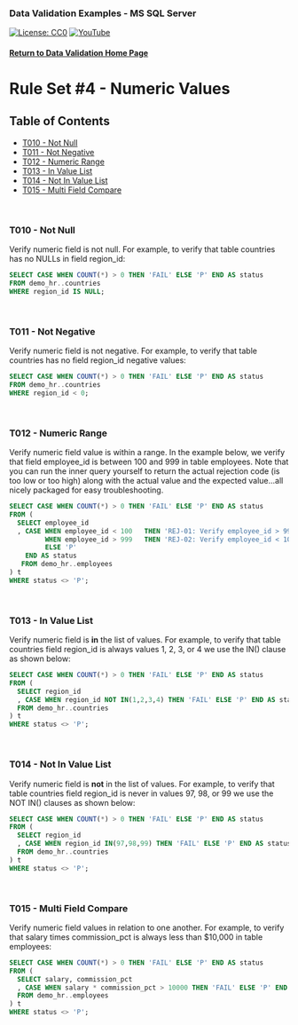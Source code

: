 ### Data Validation Examples - MS SQL Server
[![License: CC0](https://img.shields.io/badge/License-CC0-red)](LICENSE "Creative Commons Zero License by DataResearchLabs (effectively = Public Domain")
[![YouTube](https://img.shields.io/badge/YouTube-DataResearchLabs-brightgreen)](http://www.DataResearchLabs.com)
#### [Return to Data Validation Home Page](https://github.com/DataResearchLabs/sql_scripts/blob/main/data_validation_scripts.md)

# Rule Set #4 - Numeric Values

## Table of Contents
 - <a href="#t010">T010 - Not Null</a>
 - <a href="#t011">T011 - Not Negative</a>
 - <a href="#t012">T012 - Numeric Range</a>
 - <a href="#t013">T013 - In Value List</a>
 - <a href="#t014">T014 - Not In Value List</a>
 - <a href="#t015">T015 - Multi Field Compare</a>
<br>


<a id="t010" class="anchor" href="#t010" aria-hidden="true"> </a>
### T010 - Not Null
Verify numeric field is not null.  For example, to verify that table countries has no NULLs in field region_id:
```sql
SELECT CASE WHEN COUNT(*) > 0 THEN 'FAIL' ELSE 'P' END AS status
FROM demo_hr..countries
WHERE region_id IS NULL;
```
<br>


<a id="t011" class="anchor" href="#t011" aria-hidden="true"> </a>
### T011 - Not Negative
Verify numeric field is not negative.  For example, to verify that table countries has no field region_id negative values:
```sql
SELECT CASE WHEN COUNT(*) > 0 THEN 'FAIL' ELSE 'P' END AS status
FROM demo_hr..countries
WHERE region_id < 0;
```
<br>


<a id="t012" class="anchor" href="#t012" aria-hidden="true"> </a>
### T012 - Numeric Range
Verify numeric field value is within a range.  In the example below, we verify that field employee_id is between 100 and 999 in table employees.  Note that you can run the inner query yourself to return the actual rejection code (is too low or too high) along with the actual value and the expected value...all nicely packaged for easy troubleshooting.
```sql
SELECT CASE WHEN COUNT(*) > 0 THEN 'FAIL' ELSE 'P' END AS status
FROM (
  SELECT employee_id
  , CASE WHEN employee_id < 100   THEN 'REJ-01: Verify employee_id > 99|exp>99|act=' + CAST(employee_id AS VARCHAR(10))
         WHEN employee_id > 999   THEN 'REJ-02: Verify employee_id < 1000|exp<1000|act=' + CAST(employee_id AS VARCHAR(10))
         ELSE 'P'
    END AS status
   FROM demo_hr..employees
) t
WHERE status <> 'P';
```
<br>


<a id="t013" class="anchor" href="#t013" aria-hidden="true"> </a>
### T013 - In Value List
Verify numeric field is **in** the list of values.  For example, to verify that table countries field region_id is always values 1, 2, 3, or 4 we use the IN() clause as shown below:
```sql
SELECT CASE WHEN COUNT(*) > 0 THEN 'FAIL' ELSE 'P' END AS status
FROM (
  SELECT region_id
  , CASE WHEN region_id NOT IN(1,2,3,4) THEN 'FAIL' ELSE 'P' END AS status
  FROM demo_hr..countries
) t
WHERE status <> 'P';
```
<br>


<a id="t014" class="anchor" href="#t014" aria-hidden="true"> </a>
### T014 - Not In Value List
Verify numeric field is **not** in the list of values.  For example, to verify that table countries field region_id is never in values 97, 98, or 99 we use the NOT IN() clauses as shown below:
```sql
SELECT CASE WHEN COUNT(*) > 0 THEN 'FAIL' ELSE 'P' END AS status
FROM (
  SELECT region_id
  , CASE WHEN region_id IN(97,98,99) THEN 'FAIL' ELSE 'P' END AS status
  FROM demo_hr..countries
) t
WHERE status <> 'P';
```
<br>


<a id="t015" class="anchor" href="#t015" aria-hidden="true"> </a>
### T015 - Multi Field Compare
Verify numeric field values in relation to one another.  For example, to verify that salary times commission_pct is always less than $10,000 in table employees:
```sql
SELECT CASE WHEN COUNT(*) > 0 THEN 'FAIL' ELSE 'P' END AS status
FROM (
  SELECT salary, commission_pct
  , CASE WHEN salary * commission_pct > 10000 THEN 'FAIL' ELSE 'P' END AS status
  FROM demo_hr..employees
) t
WHERE status <> 'P';
```
<br>

